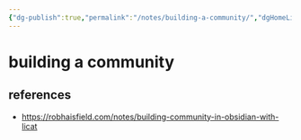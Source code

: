 ```yaml
---
{"dg-publish":true,"permalink":"/notes/building-a-community/","dgHomeLink":true,"dgPassFrontmatter":false,"dgShowBacklinks":true,"dgShowLocalGraph":false}
---
```


# building a community


## references

- https://robhaisfield.com/notes/building-community-in-obsidian-with-licat